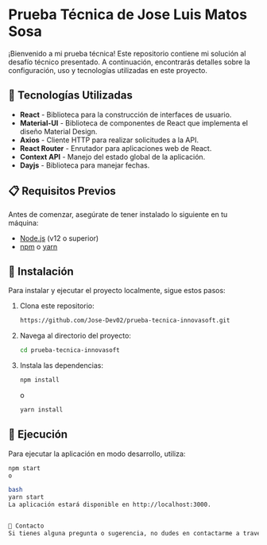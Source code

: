 # Prueba Técnica de Jose Luis Matos Sosa

¡Bienvenido a mi prueba técnica! Este repositorio contiene mi solución al desafío técnico presentado. A continuación, encontrarás detalles sobre la configuración, uso y tecnologías utilizadas en este proyecto.

## 🚀 Tecnologías Utilizadas

- **React** - Biblioteca para la construcción de interfaces de usuario.
- **Material-UI** - Biblioteca de componentes de React que implementa el diseño Material Design.
- **Axios** - Cliente HTTP para realizar solicitudes a la API.
- **React Router** - Enrutador para aplicaciones web de React.
- **Context API** - Manejo del estado global de la aplicación.
- **Dayjs** - Biblioteca para manejar fechas.

## 📋 Requisitos Previos

Antes de comenzar, asegúrate de tener instalado lo siguiente en tu máquina:

- [Node.js](https://nodejs.org/) (v12 o superior)
- [npm](https://www.npmjs.com/) o [yarn](https://yarnpkg.com/)

## 🔧 Instalación

Para instalar y ejecutar el proyecto localmente, sigue estos pasos:

1. Clona este repositorio:

   ```bash
   https://github.com/Jose-Dev02/prueba-tecnica-innovasoft.git
   ```

2. Navega al directorio del proyecto:

   ```bash
   cd prueba-tecnica-innovasoft
   ```

3. Instala las dependencias:

   ```bash
   npm install
   ```

   o

   ```bash
   yarn install
   ```

## 🚀 Ejecución

Para ejecutar la aplicación en modo desarrollo, utiliza:

```bash
npm start
o

bash
yarn start
La aplicación estará disponible en http://localhost:3000.


📧 Contacto
Si tienes alguna pregunta o sugerencia, no dudes en contactarme a través de jluismatos68@gmail.com .

```
